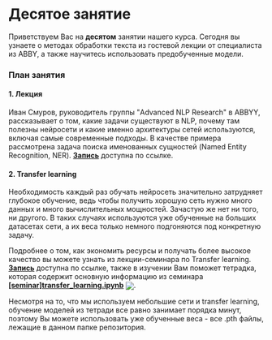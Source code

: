 
# Десятое занятие
Приветствуем Вас на **десятом** занятии нашего курса. Сегодня вы узнаете о методах обработки текста из гостевой лекции от специалиста из ABBY, а также научитесь использовать предобученные модели.

### План занятия
#### 1. Лекция
Иван Смуров, руководитель группы "Advanced NLP Research" в ABBYY, рассказывает о том, какие задачи существуют в NLP, почему там полезны нейросети и какие именно архитектуры сетей используются, включая самые современные подходы. В качестве примера рассмотрена задача поиска именованных сущностей (Named Entity Recognition, NER). [**Запись**](https://www.youtube.com/watch?v=6ys5F8W0Qbw) доступна по ссылке. 

#### 2. Transfer learning
Необходимость каждый раз обучать нейросеть значительно затрудняет глубокое обучение, ведь чтобы получить хорошую сеть нужно много данных и много вычислительных мощностей. Зачастую же нет ни того, ни другого. В таких случаях используются уже обученные на больших датасетах сети, а их веса только немного подгоняются под конкретную задачу. 

Подробнее о том, как экономить ресурсы и получать более высокое качество вы можете узнать из лекции-семинара по Transfer learning. [**Запись**](https://www.youtube.com/watch?v=U12tq9l9xy8) доступна по ссылке, также в изучении Вам поможет тетрадка, которая содержит основную информацию из семинара [**[seminar]transfer_learning.ipynb**](./[seminar]transfer_learning.ipynb) [<img src="https://colab.research.google.com/assets/colab-badge.svg" align="center">](https://colab.research.google.com/drive/1qZk0NgPIH1kzBbsfF61PBuyyGIAxUlFQ). 

Несмотря на то, что мы используем небольшие сети и transfer learning, обучение моделей из тетради все равно занимает порядка минут, поэтому Вы можете использовать уже обученные веса - все .pth файлы, лежащие в данном папке репозитория.
